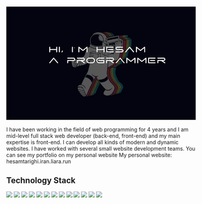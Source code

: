 ![](https://github.com/HesamTarighi/HesamTarighi/blob/main/banner2.jpg)
<!-- ![](https://komarev.com/ghpvc/?username=your-github-username&color=green) -->

I have been working in the field of web programming for 4 years and                        I am mid-level full stack web developer (back-end, front-end) and my main expertise is front-end. I can develop all kinds of modern and dynamic websites.    I have worked with several small website development teams. You can see my portfolio on my personal website                                                                                       My personal website: hesamtarighi.iran.liara.run

Technology Stack
---
![](https://img.shields.io/badge/Html5-red?logo=html5&logoColor=white&style=Plastic)
![](https://img.shields.io/badge/Css3-238cc4?logo=css3&logoColor=white&style=Plastic)
![](https://badges.aleen42.com/src/tailwindcss.svg)
![](https://img.shields.io/badge/Sass-cf649a?logo=sass&logoColor=white&style=Plastic)
![](https://badges.aleen42.com/src/javascript.svg)
![](https://img.shields.io/badge/Jquery-1169ae?logo=jquery&logoColor=white&style=Plastic)
![](https://badges.aleen42.com/src/vue.svg)
![](https://badges.aleen42.com/src/node.svg)
![](https://img.shields.io/badge/Electron-42A5F5?logo=electron&logoColor=white&style=Plastic)
![](https://img.shields.io/badge/Python-yellow?logo=python&logoColor=white&style=Plastic)
![](https://img.shields.io/badge/Express-yellow?logo=express&logoColor=white&style=Plastic)
![](https://img.shields.io/badge/MongoDB-449a45?logo=mongodb&logoColor=white&style=Plastic)
![](https://img.shields.io/badge/Mysql-orange?logo=mysql&logoColor=white&style=Plastic)
